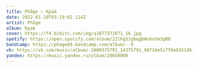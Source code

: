 ```yaml
---
title: Phåge — Край
date: 2022-01-10T03:19:02.114Z
artist: Phåge
album: Край
cover: https://f4.bcbits.com/img/a1877371071_16.jpg
spotify: https://open.spotify.com/album/22lhgSJgbqgbWuXnSm3gB8
bandcamp: https://phage89.bandcamp.com/album/--9
vk: https://vk.com/music/album/-2000375791_14375791_9071be5c7f0a8351d6?act=album
yandex: https://music.yandex.ru/album/20658906
---
```

